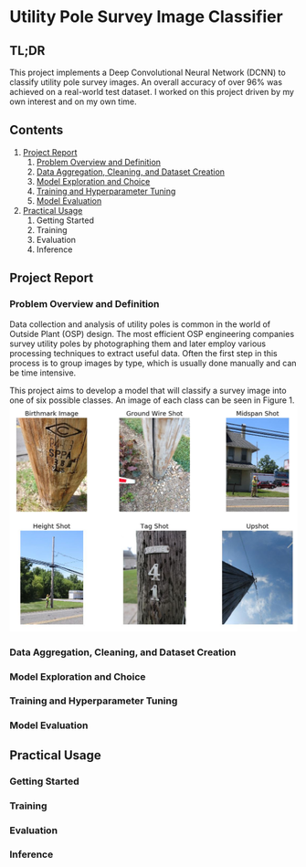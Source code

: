 # Utility Pole Survey Image Classifier

## TL;DR
This project implements a Deep Convolutional Neural Network (DCNN) to classify utility pole survey images. An overall accuracy of over 96% was achieved on a real-world test dataset. I worked on this project driven by my own interest and on my own time.

## Contents
1. [Project Report](#Project-Report)
    1. [Problem Overview and Definition](#Problem-Overview-and-Definition)
    3. [Data Aggregation, Cleaning, and Dataset Creation](#Data-Aggregation-Cleaning-and-Dataset-Creation)
    4. [Model Exploration and Choice](#Model-Exploration-and-Choice)
    5. [Training and Hyperparameter Tuning](#Training-and-Hyperparameter-Tuning)
    7. [Model Evaluation](#Model-Evaluation)
2. [Practical Usage](#Practical-Usage)
    1. Getting Started
    2. Training
    3. Evaluation
    4. Inference

## Project Report
### Problem Overview and Definition
Data collection and analysis of utility poles is common in the world of Outside Plant (OSP) design. The most efficient OSP engineering companies survey utility poles by photographing them and later employ various processing techniques to extract useful data. Often the first step in this process is to group images by type, which is usually done manually and can be time intensive.

This project aims to develop a model that will classify a survey image into one of six possible classes. An image of each class can be seen in Figure 1.
![Class Examples](/README_imgs/pole_image_class_examples.jpg)

### Data Aggregation, Cleaning, and Dataset Creation
### Model Exploration and Choice
### Training and Hyperparameter Tuning
### Model Evaluation


## Practical Usage
### Getting Started
### Training
### Evaluation
### Inference



